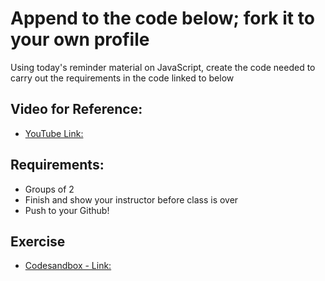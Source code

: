 # Append to the code below; fork it to your own profile

Using today's reminder material on JavaScript, create the code needed to carry out
the requirements in the code linked to below

## Video for Reference:
- [YouTube Link: ](https://www.youtube.com/watch?v=wKBu_dEaF9E)

## Requirements:
- Groups of 2
- Finish and show your instructor before class is over
- Push to your Github!

## Exercise
- [Codesandbox - Link:](https://codesandbox.io/s/divine-waterfall-tod7s)